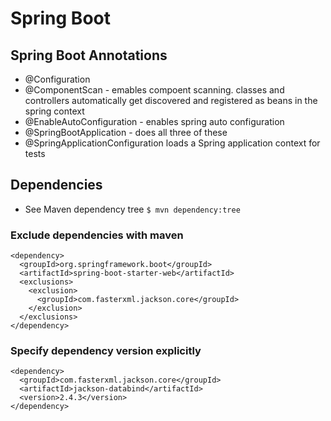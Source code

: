 # Spring Boot

## Spring Boot Annotations
- @Configuration
- @ComponentScan - emables compoent scanning. classes and controllers automatically get discovered and registered as beans in the spring context
- @EnableAutoConfiguration - enables spring auto configuration
- @SpringBootApplication - does all three of these
- @SpringApplicationConfiguration loads a Spring application context for tests

## Dependencies
- See Maven dependency tree `$ mvn dependency:tree`

### Exclude dependencies with maven
```
<dependency>
  <groupId>org.springframework.boot</groupId>
  <artifactId>spring-boot-starter-web</artifactId>
  <exclusions>
    <exclusion>
      <groupId>com.fasterxml.jackson.core</groupId>
    </exclusion>
  </exclusions>
</dependency>
```
### Specify dependency version explicitly
```
<dependency>
  <groupId>com.fasterxml.jackson.core</groupId>
  <artifactId>jackson-databind</artifactId>
  <version>2.4.3</version>
</dependency>
```
